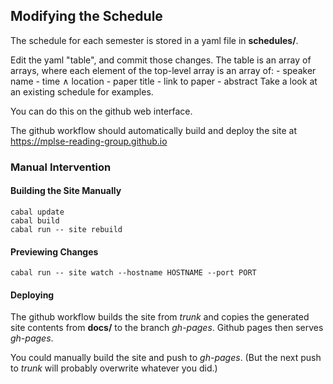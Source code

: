 ## Modifying the Schedule
The schedule for each semester is stored in a yaml file in **schedules/**.

Edit the yaml "table", and commit those changes.
The table is an array of arrays, where each element of the top-level array is an array of:
    - speaker name
    - time ∧ location
    - paper title
    - link to paper
    - abstract
Take a look at an existing schedule for examples.

You can do this on the github web interface.

The github workflow should automatically build and deploy the site at
<https://mplse-reading-group.github.io>
### Manual Intervention
#### Building the Site Manually
    cabal update
    cabal build
    cabal run -- site rebuild
#### Previewing Changes
    cabal run -- site watch --hostname HOSTNAME --port PORT
#### Deploying
The github workflow builds the site from *trunk* and copies the generated site contents from **docs/** to the branch *gh-pages*.
Github pages then serves *gh-pages*.

You could manually build the site and push to *gh-pages*.
(But the next push to *trunk* will probably overwrite whatever you did.)

